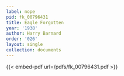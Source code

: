 ```yaml
---
label: nope
pid: fk_00796431
title: Eagle Forgotten
year: '1938'
author: Harry Barnard
order: '026'
layout: single
collection: documents
---
```



{{< embed-pdf url=/pdfs/fk_00796431.pdf >}}